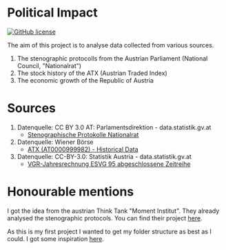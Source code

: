 # Political Impact

[![GitHub license](https://img.shields.io/badge/license-EUPL-blue.svg)](https://raw.githubusercontent.com/klukama/political-impact/main/LICENSE)

The aim of this project is to analyse data collected from various sources.
1. The stenographic protocolls from the Austrian Parliament (National Council, "Nationalrat")
2. The stock history of the ATX (Austrian Traded Index)
3. The economic growth of the Republic of Austria


# Sources
1. Datenquelle: CC BY 3.0 AT: Parlamentsdirektion - data.statistik.gv.at
	- [Stenographische Protokolle Nationalrat](https://www.data.gv.at/katalog/dataset/f317d7ef-e5cd-4ce6-9fbe-eb2261ffd64c)
2. Datenquelle: Wiener Börse
	- [ATX (AT0000999982) - Historical Data](https://www.wienerborse.at/en/indices/index-values/historical-data/?ISIN=AT0000999982&ID_NOTATION=92866&cHash=0eec6bc4fcfb5efc4f01c4596c576fa1)
3. Datenquelle: CC-BY-3.0: Statistik Austria - data.statistik.gv.at
	- [VGR-Jahresrechnung ESVG 95 abgeschlossene Zeitreihe](https://www.data.gv.at/katalog/dataset/d2e4f3d7-2a6e-3c2e-a6e0-353eb688fb23)
	
# Honourable mentions
I got the idea from the austrian Think Tank "Moment Institut". They already analysed the stenographic protocols. You can find their project [here](https://www.momentum-institut.at/parlagram).

As this is my first project I wanted to get my folder structure as best as I could. I got some inspiration [here](https://towardsdatascience.com/manage-your-data-science-project-structure-in-early-stage-95f91d4d0600).